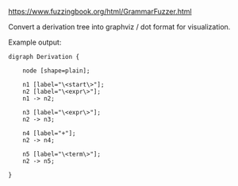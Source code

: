 https://www.fuzzingbook.org/html/GrammarFuzzer.html

Convert a derivation tree into graphviz / dot format for visualization.

Example output:

```
digraph Derivation {

    node [shape=plain];

    n1 [label="\<start\>"];
    n2 [label="\<expr\>"];
    n1 -> n2;

    n3 [label="\<expr\>"];
    n2 -> n3;

    n4 [label="+"];
    n2 -> n4;

    n5 [label="\<term\>"];
    n2 -> n5;

}
```
